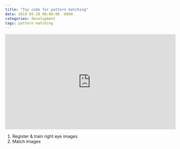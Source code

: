 ```yaml
---
title: "Toy code for pattern matching"
data: 2019-05-28 00:00:00 -0000
categories: development 
tags: pattern matching 
---
```


<iframe width="559" height="314" src="https://www.youtube.com/embed/Hf_YySQltoc" frameborder="0" allow="accelerometer; autoplay; encrypted-media; gyroscope; picture-in-picture" allowfullscreen></iframe>

1. Register & train right eye images
2. Match images
